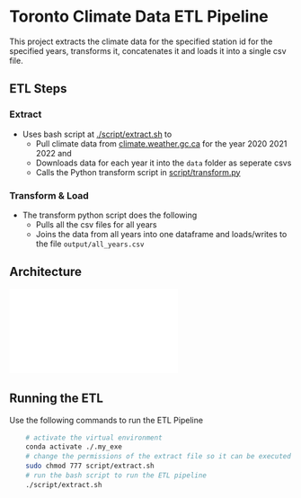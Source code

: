 # Toronto Climate Data ETL Pipeline
This project extracts the climate data for the specified station id for the specified years, transforms it, concatenates it and loads it into a single csv file.
## ETL Steps
### Extract
* Uses bash script at [./script/extract.sh](./script/extract.sh) to     
    * Pull climate data from [climate.weather.gc.ca](https://climate.weather.gc.ca) for the year 2020 2021 2022 and 
    * Downloads data for each year it into the `data` folder as seperate csvs
    * Calls the Python transform script in [script/transform.py](./script/transform.py)
### Transform & Load
* The transform python script does the following
    * Pulls all the csv files for all years
    * Joins the data from all years into one dataframe and loads/writes to the file `output/all_years.csv`

## Architecture
![ETL Pipeline](./TorontoClimateDataETL.drawio.pdf)

## Running the ETL
Use the following commands to run the ETL Pipeline
```bash
    # activate the virtual environment
    conda activate ./.my_exe
    # change the permissions of the extract file so it can be executed
    sudo chmod 777 script/extract.sh
    # run the bash script to run the ETL pipeline
    ./script/extract.sh
```
